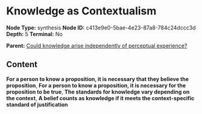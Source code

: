 # Knowledge as Contextualism

**Node Type:** synthesis
**Node ID:** c413e9e0-5bae-4e23-87a8-784c24dccc3d
**Depth:** 5
**Terminal:** No

**Parent:** [Could knowledge arise independently of perceptual experience?](could-knowledge-arise-independently-of-perceptual-experience-antithesis-79077ab7-4149-4eb1-b571-e28eb4300103.md)

## Content

**For a person to know a proposition, it is necessary that they believe the proposition**, **For a person to know a proposition, it is necessary for the proposition to be true**, **The standards for knowledge vary depending on the context**, **A belief counts as knowledge if it meets the context-specific standard of justification**
